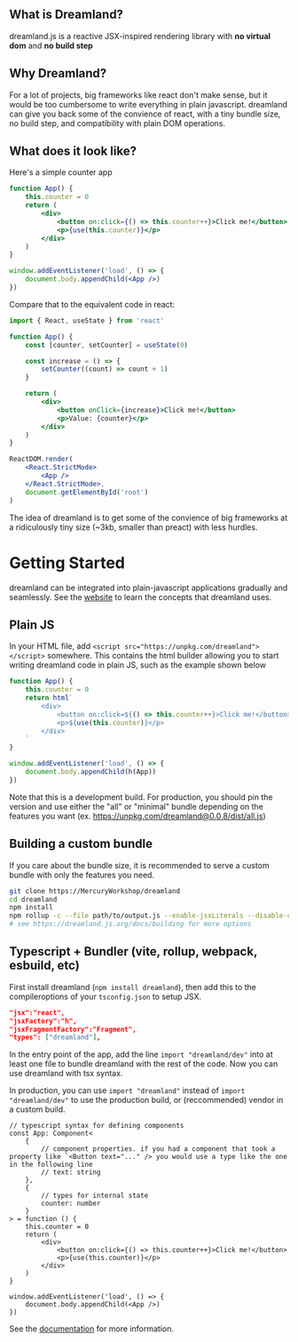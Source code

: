 ## What is Dreamland?

dreamland.js is a reactive JSX-inspired rendering library with **no virtual dom** and **no build step**

## Why Dreamland?

For a lot of projects, big frameworks like react don't make sense, but it would be too cumbersome to write everything in plain javascript. dreamland can give you back some of the convience of react, with a tiny bundle size, no build step, and compatibility with plain DOM operations.

## What does it look like?

Here's a simple counter app

```jsx
function App() {
    this.counter = 0
    return (
        <div>
            <button on:click={() => this.counter++}>Click me!</button>
            <p>{use(this.counter)}</p>
        </div>
    )
}

window.addEventListener('load', () => {
    document.body.appendChild(<App />)
})
```

Compare that to the equivalent code in react:

```jsx
import { React, useState } from 'react'

function App() {
    const [counter, setCounter] = useState(0)

    const increase = () => {
        setCounter((count) => count + 1)
    }

    return (
        <div>
            <button onClick={increase}>Click me!</button>
            <p>Value: {counter}</p>
        </div>
    )
}

ReactDOM.render(
    <React.StrictMode>
        <App />
    </React.StrictMode>,
    document.getElementById('root')
)
```

The idea of dreamland is to get some of the convience of big frameworks at a ridiculously tiny size (~3kb, smaller than preact) with less hurdles.

# Getting Started

dreamland can be integrated into plain-javascript applications gradually and seamlessly. See the [website](https://dreamland.js.org) to learn the concepts that dreamland uses.

## Plain JS

In your HTML file, add `<script src="https://unpkg.com/dreamland"></script>` somewhere. This contains the html builder allowing you to start writing dreamland code in plain JS, such as the example shown below

```javascript
function App() {
    this.counter = 0
    return html`
        <div>
            <button on:click=${() => this.counter++}>Click me!</button>
            <p>${use(this.counter)}</p>
        </div>
    `
}

window.addEventListener('load', () => {
    document.body.appendChild(h(App))
})
```

Note that this is a development build. For production, you should pin the version and use either the "all" or "minimal" bundle depending on the features you want (ex. https://unpkg.com/dreamland@0.0.8/dist/all.js)

## Building a custom bundle

If you care about the bundle size, it is recommended to serve a custom bundle with only the features you need.

```bash
git clone https://MercuryWorkshop/dreamland
cd dreamland
npm install
npm rollup -c --file path/to/output.js --enable-jsxLiterals --disable-css
# see https://dreamland.js.org/docs/building for more options
```

## Typescript + Bundler (vite, rollup, webpack, esbuild, etc)

First install dreamland (`npm install dreamland`), then add this to the compileroptions of your `tsconfig.json` to setup JSX.

```json
"jsx":"react",
"jsxFactory":"h",
"jsxFragmentFactory":"Fragment",
"types": ["dreamland"],
```

In the entry point of the app, add the line `import "dreamland/dev"` into at least one file to bundle dreamland with the rest of the code. Now you can use dreamland with tsx syntax.

In production, you can use `import "dreamland"` instead of `import "dreamland/dev"` to use the production build, or (reccommended) vendor in a custom build.

```tsx
// typescript syntax for defining components
const App: Component<
    {
        // component properties. if you had a component that took a property like `<Button text="..." /> you would use a type like the one in the following line
        // text: string
    },
    {
        // types for internal state
        counter: number
    }
> = function () {
    this.counter = 0
    return (
        <div>
            <button on:click={() => this.counter++}>Click me!</button>
            <p>{use(this.counter)}</p>
        </div>
    )
}

window.addEventListener('load', () => {
    document.body.appendChild(<App />)
})
```

See the [documentation](https://dreamland.js.org) for more information.
